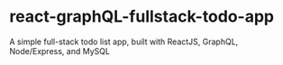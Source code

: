 # react-graphQL-fullstack-todo-app
A simple full-stack todo list app, built with ReactJS, GraphQL, Node/Express, and MySQL

